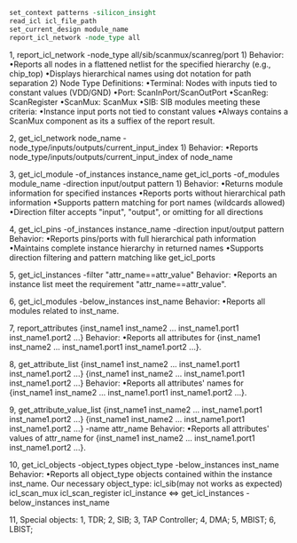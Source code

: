 ```TCL
set_context patterns -silicon_insight
read_icl icl_file_path
set_current_design module_name
report_icl_network -node_type all
```
1, report_icl_network -node_type all/sib/scanmux/scanreg/port
    1) Behavior:
        •Reports all nodes in a flattened netlist for the specified hierarchy (e.g., chip_top)
        •Displays hierarchical names using dot notation for path separation
    2) Node Type Definitions:
        •Terminal: Nodes with inputs tied to constant values (VDD/GND)
        •Port: ScanInPort/ScanOutPort
        •ScanReg: ScanRegister
        •ScanMux: ScanMux
        •SIB: SIB modules meeting these criteria:
            •Instance input ports not tied to constant values
            •Always contains a ScanMux component as its a suffiex of the report result.

2, get_icl_network node_name -node_type/inputs/outputs/current_input_index
    1) Behavior:
        •Reports node_type/inputs/outputs/current_input_index of node_name

3, get_icl_module -of_instances instance_name
   get_icl_ports -of_modules module_name -direction input/output pattern
    1) Behavior:
        •Returns module information for specified instances
        •Reports ports without hierarchical path information
        •Supports pattern matching for port names (wildcards allowed)
        •Direction filter accepts "input", "output", or omitting for all directions

4, get_icl_pins -of_instances instance_name -direction input/output pattern
    Behavior:
        •Reports pins/ports with full hierarchical path information
        •Maintains complete instance hierarchy in returned names
        •Supports direction filtering and pattern matching like get_icl_ports

5, get_icl_instances -filter "attr_name==attr_value"
    Behavior:
        •Reports an instance list meet the requirement "attr_name==attr_value".

6, get_icl_modules -below_instances inst_name
    Behavior:
        •Reports all modules related to inst_name.

7, report_attributes {inst_name1 inst_name2 ... inst_name1.port1 inst_name1.port2 ...}
    Behavior:
        •Reports all attributes for {inst_name1 inst_name2 ... inst_name1.port1 inst_name1.port2 ...}.

8, get_attribute_list {inst_name1 inst_name2 ... inst_name1.port1 inst_name1.port2 ...} {inst_name1 inst_name2 ... inst_name1.port1 inst_name1.port2 ...}
    Behavior:
        •Reports all attributes' names for {inst_name1 inst_name2 ... inst_name1.port1 inst_name1.port2 ...}.

9, get_attribute_value_list {inst_name1 inst_name2 ... inst_name1.port1 inst_name1.port2 ...} {inst_name1 inst_name2 ... inst_name1.port1 inst_name1.port2 ...} -name attr_name
    Behavior:
        •Reports all attributes' values of attr_name for {inst_name1 inst_name2 ... inst_name1.port1 inst_name1.port2 ...}.

10, get_icl_objects -object_types object_type -below_instances inst_name
    Behavior:
        •Reports all object_type objects contained within the instance inst_name.
    Our necessary object_type:
        icl_sib(may not works as expected)
        icl_scan_mux
        icl_scan_register
        icl_instance <=> get_icl_instances -below_instances inst_name

11, Special objects:
    1, TDR;
    2, SIB;
    3, TAP Controller;
    4, DMA;
    5, MBIST;
    6, LBIST;
